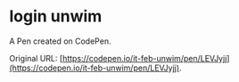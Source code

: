 # login unwim

A Pen created on CodePen.

Original URL: [https://codepen.io/it-feb-unwim/pen/LEVJyjj](https://codepen.io/it-feb-unwim/pen/LEVJyjj).

